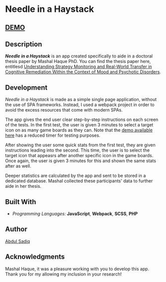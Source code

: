# Needle in a Haystack

## [DEMO](https://niah.abdulsadiq.com/)

## Description
_**Needle in a Haystack**_ is an app created specifically to aide in a doctoral thesis paper by Mashal Haque PhD. You can find the thesis paper here, entitlesd [Understanding Strategy Monitoring and Real-World Transfer in Cognitive Remediation Within the Context of Mood and Psychotic Disorders](https://qspace.library.queensu.ca/handle/1974/31369).

## Development
*Needle in a Haystack* is made as a simple single page application, without the use of SPA frameworks. Instead, I used a webpack project in order to avoid the excess resources that come with modern SPAs.

The app gives the end user clear step-by-step instructions on each screen of the tests. In the first test, the user is given 3 minutes to select a target icon on as many game boards as they can. Note that the [demo available here](https://niah.abdulsadiq.com/) has a reduced timer for testing purposes.

After showing the user some quick stats from the first test, they are given instructions leading into the second. This time, the user is to select the target icon that appeasrs after another specific icon in the game boards. Once again, the user is given 3 minutes for this and shown the same stats after as well.

Deeper statistics are calculated by the app and sent to be stored in a dedicated database. Mashal collected these participants' data to further aide in her thesis.

## Built With
- *Programming Languages:* **JavaScript**, **Webpack**, **SCSS**, **PHP**

## Author
[Abdul Sadiq](https://github.com/LedMetal)

## Acknowledgments
Mashal Haque, it was a pleasure working with you to develop this app. Thank you for my allowing my inclusion in your research!
